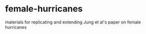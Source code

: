 # female-hurricanes
materials for replicating and extending Jung et al's paper on female hurricanes
